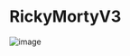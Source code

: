 # RickyMortyV3

![image](https://user-images.githubusercontent.com/79224406/172830824-c8a78f07-ba3b-4a06-af5c-8f61c4dee5b6.png)

